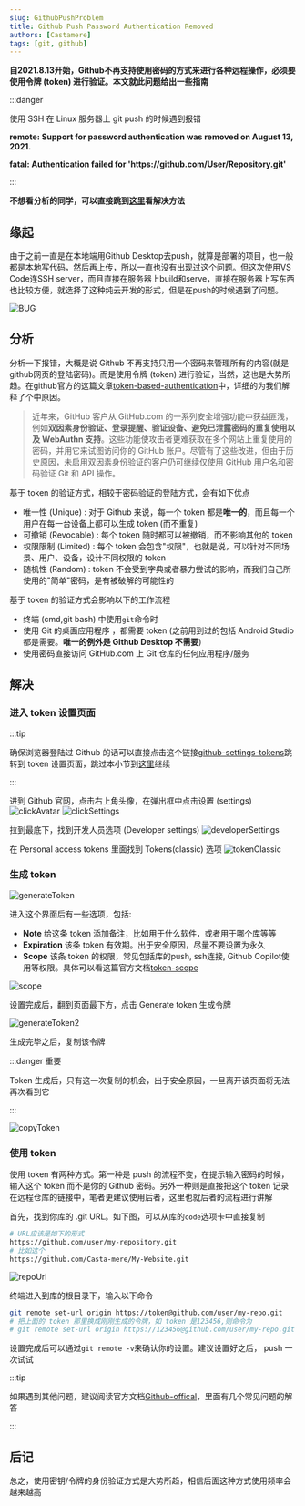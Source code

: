 ```yaml
---
slug: GithubPushProblem
title: Github Push Password Authentication Removed
authors: [Castamere]
tags: [git, github]
---
```


**自2021.8.13开始，Github不再支持使用密码的方式来进行各种远程操作，必须要使用令牌 (token) 进行验证。本文就此问题给出一些指南**

:::danger

使用 SSH 在 Linux 服务器上 git push 的时候遇到报错

**remote: Support for password authentication was removed on August 13, 2021.**

**fatal: Authentication failed for 'https:<span></span>//github.com/User/Repository.git'**

:::

<!--truncate-->

**不想看分析的同学，可以直接跳到[这里](#解决)看解决方法**

## 缘起

由于之前一直是在本地端用Github Desktop去push，就算是部署的项目，也一般都是本地写代码，然后再上传，所以一直也没有出现过这个问题。但这次使用VS Code连SSH server，而且直接在服务器上build和serve，直接在服务器上写东西也比较方便，就选择了这种纯云开发的形式，但是在push的时候遇到了问题。

![BUG](./img/error.png "Github远程不再支持密码验证")

## 分析

分析一下报错，大概是说 Github 不再支持只用一个密码来管理所有的内容(就是github网页的登陆密码)。而是使用令牌 (token) 进行验证，当然，这也是大势所趋。在github官方的这篇文章[token-based-authentication]中，详细的为我们解释了个中原因。

<!-- > In recent years, GitHub customers have benefited from a number of security enhancements to GitHub.com, such as **two-factor authentication, sign-in alerts, verified devices, preventing the use of compromised passwords, and WebAuthn support**. These features make it more difficult for an attacker to take a password that’s been reused across multiple websites and use it to try to gain access to your GitHub account. Despite these improvements, for historical reasons customers without two-factor authentication enabled have been able to continue to authenticate Git and API operations using only their GitHub username and password. -->
<!-- > -->
> 近年来，GitHub 客户从 GitHub.com 的一系列安全增强功能中获益匪浅，例如**双因素身份验证、登录提醒、验证设备、避免已泄露密码的重复使用以及 WebAuthn 支持**。这些功能使攻击者更难获取在多个网站上重复使用的密码，并用它来试图访问你的 GitHub 账户。尽管有了这些改进，但由于历史原因，未启用双因素身份验证的客户仍可继续仅使用 GitHub 用户名和密码验证 Git 和 API 操作。

基于 token 的验证方式，相较于密码验证的登陆方式，会有如下优点

+ 唯一性 (Unique) : 对于 Github 来说，每一个 token 都是**唯一的**，而且每一个用户在每一台设备上都可以生成 token (而不重复)
+ 可撤销 (Revocable) : 每个 token 随时都可以被撤销，而不影响其他的 token
+ 权限限制 (Limited) : 每个 token 会包含"权限"，也就是说，可以针对不同场景、用户、设备，设计不同权限的 token 
+ 随机性 (Random) : token 不会受到字典或者暴力尝试的影响，而我们自己所使用的"简单"密码，是有被破解的可能性的

基于 token 的验证方式会影响以下的工作流程

+ 终端 (cmd,git bash) 中使用`git`命令时
+ 使用 Git 的桌面应用程序 ，都需要 token (之前用到过的包括 Android Studio 都是需要。**唯一的例外是 Github Desktop 不需要**)
+ 使用密码直接访问 GitHub.com 上 Git 仓库的任何应用程序/服务

## 解决

### 进入 token 设置页面

:::tip

确保浏览器登陆过 Github 的话可以直接点击这个链接[github-settings-tokens]跳转到 token 设置页面，跳过本小节到[这里](#生成-token)继续

:::

进到 Github 官网，点击右上角头像，在弹出框中点击设置 (settings)
![clickAvatar](./img/clickAvatar.png "点击头像")
![clickSettings](./img/clickSettings.png "点击设置")

拉到最底下，找到开发人员选项 (Developer settings)
![developerSettings](./img/develperSettings.png "开发者选项")

在 Personal access tokens 里面找到 Tokens(classic) 选项
![tokenClassic](./img/tokenClassic.png "令牌")

### 生成 token

![generateToken](./img/generateToken.png "生成令牌")

进入这个界面后有一些选项，包括:
+ **Note** 给这条 token 添加备注，比如用于什么软件，或者用于哪个库等等
+ **Expiration** 该条 token 有效期。出于安全原因，尽量不要设置为永久
+ **Scope** 该条 token 的权限，常见包括库的push, ssh连接, Github Copilot使用等权限。具体可以看这篇官方文档[token-scope]

![scope](./img/scope.png "令牌设置")

设置完成后，翻到页面最下方，点击 Generate token 生成令牌

![generateToken2](./img/generateToken2.png "点击生成令牌")

生成完毕之后，复制该令牌

:::danger 重要

Token 生成后，只有这一次复制的机会，出于安全原因，一旦离开该页面将无法再次看到它

:::

![copyToken](./img/copyToken.png "复制令牌")

### 使用 token

使用 token 有两种方式。第一种是 push 的流程不变，在提示输入密码的时候，输入这个 token 而不是你的 Github 密码。另外一种则是直接把这个 token 记录在远程仓库的链接中，笔者更建议使用后者，这里也就后者的流程进行讲解

首先，找到你库的 .git URL。如下图，可以从库的`code`选项卡中直接复制

```bash
# URL应该是如下的形式
https://github.com/user/my-repository.git
# 比如这个
https://github.com/Casta-mere/My-Website.git
```

![repoUrl](./img/repoUrl.png ".git URL")

终端进入到库的根目录下，输入以下命令

```bash
git remote set-url origin https://token@github.com/user/my-repo.git
# 把上面的 token 那里换成刚刚生成的令牌，如 token 是123456,则命令为
# git remote set-url origin https://123456@github.com/user/my-repo.git
```

设置完成后可以通过`git remote -v`来确认你的设置。建议设置好之后， push 一次试试

:::tip

如果遇到其他问题，建议阅读官方文档[Github-offical]，里面有几个常见问题的解答

:::

## 后记

总之，使用密钥/令牌的身份验证方式是大势所趋，相信后面这种方式使用频率会越来越高

[Github-offical]:https://docs.github.com/zh/authentication/keeping-your-account-and-data-secure/managing-your-personal-access-tokens

[token-based-authentication]:https://github.blog/2020-12-15-token-authentication-requirements-for-git-operations/
[github-settings-tokens]:https://github.com/settings/tokens

[token-scope]:https://docs.github.com/en/apps/oauth-apps/building-oauth-apps/scopes-for-oauth-apps